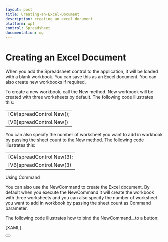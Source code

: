 ```yaml
---
layout: post
title: Creating-an-Excel-Document
description: creating an excel document 
platform: wpf
control: Spreadsheet
documentation: ug
---
```


# Creating an Excel Document 

When you add the Spreadsheet control to the application, it will be loaded with a blank workbook. You can save this as an Excel document. You can also create new workbooks if required.

To create a new workbook, call the New method. New workbook will be created with three worksheets by default. The following code illustrates this:



<table>
<tr>
<td>
[C#]spreadControl.New();</td></tr>
<tr>
<td>
 [VB]spreadControl.New()</td></tr>
</table>


You can also specify the number of worksheet you want to add in workbook by passing the sheet count to the New method. The following code illustrates this:



<table>
<tr>
<td>
[C#]spreadControl.New(3);</td></tr>
<tr>
<td>
 [VB]spreadControl.New(3)</td></tr>
</table>


Using Command

You can also use the NewCommand to create the Excel document. By default when you execute the NewCommand it will create the workbook with three worksheets and you can also specify the number of worksheet you want to add in workbook by passing the sheet count as Command parameter. 

The following code illustrates how to bind the NewCommand__to a button: 



[XAML]

<Button Command="{Binding Path=NewCommand}"/>



